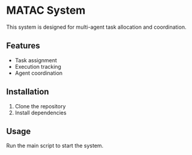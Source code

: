 # MATAC System

This system is designed for multi-agent task allocation and coordination.

## Features
- Task assignment
- Execution tracking
- Agent coordination

## Installation
1. Clone the repository
2. Install dependencies

## Usage
Run the main script to start the system.